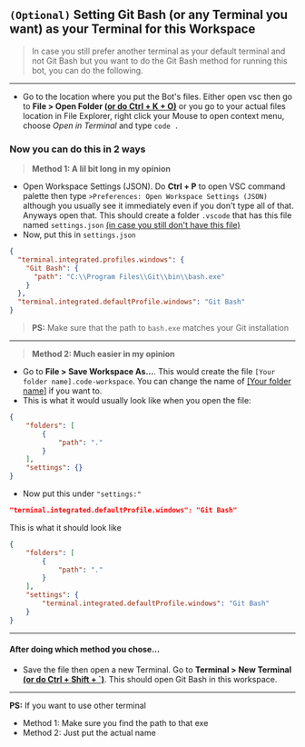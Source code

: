 ## `(Optional)` Setting Git Bash (or any Terminal you want) as your Terminal for this Workspace

> In case you still prefer another terminal as your default terminal and not Git Bash but you want to do the Git Bash method for running this bot, you can do the following.

---

- Go to the location where you put the Bot's files. Either open vsc then go to **File > Open Folder <ins>(or do Ctrl + K + O)</ins>** or you go to your actual files location in File Explorer, right click your Mouse to open context menu, choose *Open in Terminal* and type `code .`

### Now you can do this in 2 ways
> **Method 1: A lil bit long in my opinion**
- Open Workspace Settings (JSON). Do **Ctrl + P** to open VSC command palette then type `>Preferences: Open Workspace Settings (JSON)` although you usually see it immediately even if you don't type all of that. Anyways open that. This should create a folder `.vscode` that has this file named `settings.json` <ins>(in case you still don't have this file)</ins>
- Now, put this in `settings.json`
```json
{
  "terminal.integrated.profiles.windows": {
    "Git Bash": {
      "path": "C:\\Program Files\\Git\\bin\\bash.exe"
    }
  },
  "terminal.integrated.defaultProfile.windows": "Git Bash"
}
```
> **PS:** Make sure that the path to `bash.exe` matches your Git installation

---

> **Method 2: Much easier in my opinion**
- Go to **File > Save Workspace As...**. This would create the file `[Your folder name].code-workspace`. You can change the name of <ins>[Your folder name]</ins> if you want to.
- This is what it would usually look like when you open the file:
```json
{
	"folders": [
		{
			"path": "."
		}
	],
	"settings": {}
}
```

- Now put this under `"settings:"`
```json
"terminal.integrated.defaultProfile.windows": "Git Bash"
```

This is what it should look like
```json
{
	"folders": [
		{
			"path": "."
		}
	],
	"settings": {
		"terminal.integrated.defaultProfile.windows": "Git Bash"
	}
}
```

---

#### After doing which method you chose...
- Save the file then open a new Terminal. Go to **Terminal > New Terminal <ins>(or do Ctrl + Shift + `)</ins>**. This should open Git Bash in this workspace.

---

**PS:** If you want to use other terminal
- Method 1: Make sure you find the path to that exe
- Method 2: Just put the actual name
